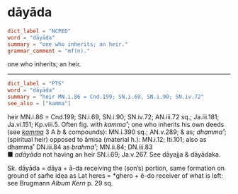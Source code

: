 # dāyāda

``` toml
dict_label = "NCPED"
word = "dāyāda"
summary = "one who inherits; an heir."
grammar_comment = "mf(n)."
```

one who inherits; an heir.

--------------------

``` toml
dict_label = "PTS"
word = "dāyāda"
summary = "heir MN.i.86 = Cnd.199; SN.i.69, SN.i.90; SN.iv.72"
see_also = ["kamma"]
```

heir MN.i.86 = Cnd.199; SN.i.69, SN.i.90; SN.iv.72; AN.iii.72 sq.; Ja.iii.181; Ja.vi.151; Kp.viii.5. Often fig. with *kamma˚*; one who inherits his own deeds (see *[kamma](kamma.md)* 3 A *b* & compounds): MN.i.390 sq.; AN.v.289; & as; *dhamma˚*; (spiritual heir) opposed to āmisa (material h.): MN.i.12; Iti.101; also as dhamma˚ DN.iii.84 as *brahma˚*; MN.ii.84; DN.iii.83  
■ *adāyāda* not having an heir SN.i.69; Ja.v.267. See dāyajja & dāyādaka.

Sk. dāyāda = dāya \+ ā\-da receiving the (son’s) portion, same formation on ground of sam̊e idea as Lat heres = \*ghero \+ ē\-do receiver of what is left: see Brugmann *Album Kern* p. 29 sq.

